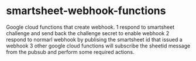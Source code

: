 # smartsheet-webhook-functions

Google cloud functions that create webhook.
1 respond to smartsheet challenge and send back the challenge secret to enable webhook
2 respond to normarl webhook by publising the smartsheet id that issued a webhook
3 other google cloud functions will subscribe the sheetid message from the pubsub and perform some required actions.
